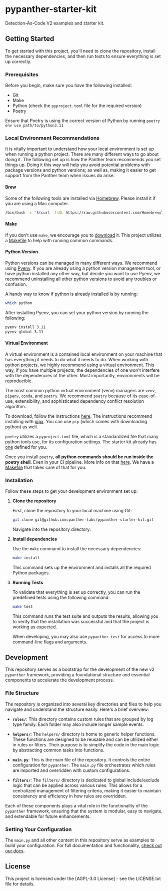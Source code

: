 # pypanther-starter-kit

Detection-As-Code V2 examples and starter kit.

## Getting Started

To get started with this project, you'll need to clone the repository, install the necessary dependencies, and then run tests to ensure everything is set up correctly.

### Prerequisites

Before you begin, make sure you have the following installed:
- Git
- Make
- Python (check the `pyproject.toml` file for the required version)
- Poetry

Ensure that Poetry is using the correct version of Python by running `poetry env use path/to/python3.11`

### Local Environment Recommendations

It is vitally important to understand how your local environment is set up when running a python project.
There are many different ways to go about doing it. 
The following set up is how the Panther team recommends you set things up.
Doing it this way will help you avoid potential problems with package versions and python versions; as well as, making it easier to get support from the Panther team when issues do arise. 

#### Brew

Some of the following tools are installed via [Homebrew](https://brew.sh/). 
Please install it if you are using a Mac computer. 

```bash
/bin/bash -c "$(curl -fsSL https://raw.githubusercontent.com/Homebrew/install/HEAD/install.sh)"
```

#### Make

If you don't use `make`, we encourage you to [download](https://formulae.brew.sh/formula/make) it. 
This project utilizes a [Makefile](./Makefile) to help with running common commands. 

#### Python Version

Python versions can be managed in many different ways.
We recommend using [Pyenv](https://github.com/pyenv/pyenv?tab=readme-ov-file#installation). 
If you are already using a python version management tool, or have python installed any other way, but decide you want to use Pyenv, we recommend uninstalling all other python versions to avoid any troubles or confusion. 

A handy way to know if python is already installed is by running:
```bash
which python
```

After installing Pyenv, you can set your python version by running the following:
```bash
pyenv install 3.11
pyenv global 3.11
```

#### Virtual Environment

A virtual environment is a contained local environment on your machine that has everything it needs to do what it needs to do. 
When working with python projects, we highly recommend using a virtual environment.
This way, if you have multiple projects, the dependencies of one won't interfere with the dependencies of the other. 
Most importantly, environments will be reproducible. 

The most common python virtual environment (venv) managers are `venv`, `pipenv`, `conda`, and `poetry`.
We recommend `poetry` because of its ease-of-use, extensibility, and sophisticated dependency conflict resolution algorithm. 

To download, follow the instructions [here](https://python-poetry.org/docs/).
The instructions recommend installing with [pipx](https://pipx.pypa.io/stable/installation/).
You can use `pip` (which comes with downloading python) as well. 

`poetry` utilizes a `pyproject.toml` file, which is a standardized file that many python tools use, for its configuration settings.
The starter kit already has [one](./pyproject.toml) defined for you. 

Once you install `poetry`, **all python commands should be run inside the poetry shell**. 
Even in your CI pipeline. 
More info on that [here](https://python-poetry.org/docs/basic-usage/#using-your-virtual-environment).
We have a [Makefile](./Makefile) that takes care of that for you.

### Installation

Follow these steps to get your development environment set up:

1. **Clone the repository**

    First, clone the repository to your local machine using Git:

    ```bash
    git clone git@github.com:panther-labs/pypanther-starter-kit.git
    ```

    Navigate into the repository directory:

2. **Install dependencies**

    Use the `make` command to install the necessary dependencies:

    ```bash
    make install
    ```

    This command sets up the environment and installs all the required Python packages.

3. **Running Tests**

    To validate that everything is set up correctly, you can run the predefined tests using the following command:

    ```bash
    make test
    ```

    This command runs the test suite and outputs the results, allowing you to verify that the installation was successful and that the project is working as expected.

    When developing, you may also use `pypanther test` for access to more command-line flags and arguments.

## Development

This repository serves as a bootstrap for the development of the new v2 `pypanther` framework, providing a foundational structure and essential components to accelerate the development process.

### File Structure

The repository is organized into several key directories and files to help you navigate and understand the structure easily. Here's a brief overview:

- **`rules/`**: This directory contains custom rules that are grouped by log type family. Each folder may also include longer sample events.

- **`helpers/`**: The `helpers/` directory is home to generic helper functions. These functions are designed to be reusable and can be utilized either in rules or filters. Their purpose is to simplify the code in the main logic by abstracting common tasks into functions.

- **`main.py`**: This is the main file of the repository. It controls the entire configuration for `pypanther`. The `main.py` file orchestrates which rules are imported and overridden with custom configurations.

- **`filters/`**: The `filters/` directory is dedicated to global include/exclude logic that can be applied across various rules. This allows for a centralized management of filtering criteria, making it easier to maintain consistency and efficiency in how rules are overridden.

Each of these components plays a vital role in the functionality of the `pypanther` framework, ensuring that the system is modular, easy to navigate, and extendable for future enhancements.

### Setting Your Configuration

The `main.py` and all other content in this repository serve as examples to build your configuration. For full documentation and functionality, [check out our docs](https://docs.panther.com/).

## License

This project is licensed under the [AGPL-3.0 License] - see the LICENSE.txt file for details.
